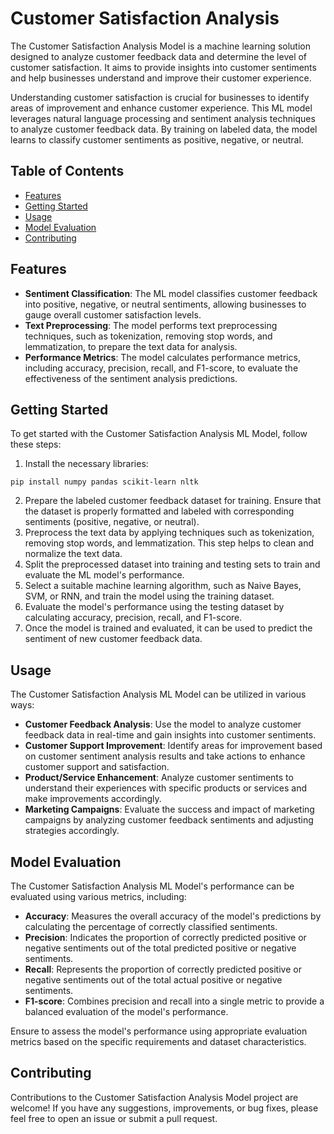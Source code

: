 # Customer Satisfaction Analysis

The Customer Satisfaction Analysis Model is a machine learning solution designed to analyze customer feedback data and determine the level of customer satisfaction. It aims to provide insights into customer sentiments and help businesses understand and improve their customer experience.

Understanding customer satisfaction is crucial for businesses to identify areas of improvement and enhance customer experience. This ML model leverages natural language processing and sentiment analysis techniques to analyze customer feedback data. By training on labeled data, the model learns to classify customer sentiments as positive, negative, or neutral.

## Table of Contents

- [Features](#features)
- [Getting Started](#getting-started)
- [Usage](#usage)
- [Model Evaluation](#model-evaluation)
- [Contributing](#contributing)

## Features

- **Sentiment Classification**: The ML model classifies customer feedback into positive, negative, or neutral sentiments, allowing businesses to gauge overall customer satisfaction levels.
- **Text Preprocessing**: The model performs text preprocessing techniques, such as tokenization, removing stop words, and lemmatization, to prepare the text data for analysis.
- **Performance Metrics**: The model calculates performance metrics, including accuracy, precision, recall, and F1-score, to evaluate the effectiveness of the sentiment analysis predictions.

## Getting Started

To get started with the Customer Satisfaction Analysis ML Model, follow these steps:

1. Install the necessary libraries:
```
pip install numpy pandas scikit-learn nltk
```
2. Prepare the labeled customer feedback dataset for training. Ensure that the dataset is properly formatted and labeled with corresponding sentiments (positive, negative, or neutral).
3. Preprocess the text data by applying techniques such as tokenization, removing stop words, and lemmatization. This step helps to clean and normalize the text data.
4. Split the preprocessed dataset into training and testing sets to train and evaluate the ML model's performance.
5. Select a suitable machine learning algorithm, such as Naive Bayes, SVM, or RNN, and train the model using the training dataset.
6. Evaluate the model's performance using the testing dataset by calculating accuracy, precision, recall, and F1-score.
7. Once the model is trained and evaluated, it can be used to predict the sentiment of new customer feedback data.

## Usage

The Customer Satisfaction Analysis ML Model can be utilized in various ways:

- **Customer Feedback Analysis**: Use the model to analyze customer feedback data in real-time and gain insights into customer sentiments.
- **Customer Support Improvement**: Identify areas for improvement based on customer sentiment analysis results and take actions to enhance customer support and satisfaction.
- **Product/Service Enhancement**: Analyze customer sentiments to understand their experiences with specific products or services and make improvements accordingly.
- **Marketing Campaigns**: Evaluate the success and impact of marketing campaigns by analyzing customer feedback sentiments and adjusting strategies accordingly.

## Model Evaluation

The Customer Satisfaction Analysis ML Model's performance can be evaluated using various metrics, including:

- **Accuracy**: Measures the overall accuracy of the model's predictions by calculating the percentage of correctly classified sentiments.
- **Precision**: Indicates the proportion of correctly predicted positive or negative sentiments out of the total predicted positive or negative sentiments.
- **Recall**: Represents the proportion of correctly predicted positive or negative sentiments out of the total actual positive or negative sentiments.
- **F1-score**: Combines precision and recall into a single metric to provide a balanced evaluation of the model's performance.

Ensure to assess the model's performance using appropriate evaluation metrics based on the specific requirements and dataset characteristics.

## Contributing

Contributions to the Customer Satisfaction Analysis Model project are welcome! If you have any suggestions, improvements, or bug fixes, please feel free to open an issue or submit a pull request.